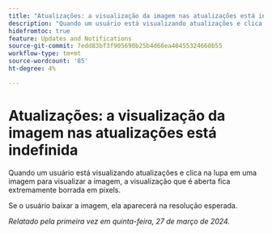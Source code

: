 ```yaml
---
title: "Atualizações: a visualização da imagem nas atualizações está indefinida"
description: "Quando um usuário está visualizando atualizações e clica na lupa em uma imagem para visualizar a imagem, a visualização que é aberta fica extremamente indefinida."
hidefromtoc: true
feature: Updates and Notifications
source-git-commit: 7edd83bf3f905690b25b4d66ea40455324660b55
workflow-type: tm+mt
source-wordcount: '85'
ht-degree: 4%

---
```



# Atualizações: a visualização da imagem nas atualizações está indefinida

Quando um usuário está visualizando atualizações e clica na lupa em uma imagem para visualizar a imagem, a visualização que é aberta fica extremamente borrada em pixels.

Se o usuário baixar a imagem, ela aparecerá na resolução esperada.

_Relatado pela primeira vez em quinta-feira, 27 de março de 2024._


